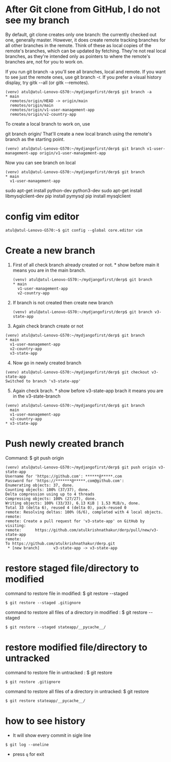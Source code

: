 # After Git clone from GitHub, I do not see my branch
By default, git clone creates only one branch: the currently checked out one, generally master. However, it does create remote tracking branches for all other branches in the remote. Think of these as local copies of the remote's branches, which can be updated by fetching. They're not real local branches, as they're intended only as pointers to where the remote's branches are, not for you to work on.

If you run git branch -a you'll see all branches, local and remote. If you want to see just the remote ones, use git branch -r. If you prefer a visual history display, try gitk --all (or gitk --remotes).
```
(venv) atul@atul-Lenovo-G570:~/mydjangofirst/derp$ git branch -a
* main
  remotes/origin/HEAD -> origin/main
  remotes/origin/main
  remotes/origin/v1-user-management-app
  remotes/origin/v2-country-app
```

To create a local branch to work on, use

git branch <branch-name> origin/<branch-name>
That'll create a new local branch using the remote's branch as the starting point.
```
(venv) atul@atul-Lenovo-G570:~/mydjangofirst/derp$ git branch v1-user-management-app origin/v1-user-management-app

```
Now you can see branch on local
```
(venv) atul@atul-Lenovo-G570:~/mydjangofirst/derp$ git branch
* main
  v1-user-management-app

```

sudo apt-get install python-dev python3-dev
sudo apt-get install libmysqlclient-dev
pip install pymysql
pip install mysqlclient

# config vim editor
```
atul@atul-Lenovo-G570:~$ git config --global core.editor vim
```
# Create a new branch
1. First of all check branch already created or not. * show before main it means you are in the main branch.
   ```
   (venv) atul@atul-Lenovo-G570:~/mydjangofirst/derp$ git branch
   * main
     v1-user-management-app
     v2-country-app
   ```
2. If branch is not created then create new branch
   ```
   (venv) atul@atul-Lenovo-G570:~/mydjangofirst/derp$ git branch v3-state-app
   ```
3. Again check branch create or not
```
(venv) atul@atul-Lenovo-G570:~/mydjangofirst/derp$ git branch
* main
  v1-user-management-app
  v2-country-app
  v3-state-app
```
4. Now go in newly created branch
```
(venv) atul@atul-Lenovo-G570:~/mydjangofirst/derp$ git checkout v3-state-app
Switched to branch 'v3-state-app'

```
5. Again check brach. * show before v3-state-app brach it means you are in the v3-state-branch
```
(venv) atul@atul-Lenovo-G570:~/mydjangofirst/derp$ git branch
  main
  v1-user-management-app
  v2-country-app
* v3-state-app
```
# Push newly created branch

Command: $ git push origin <newly-created-branch-name>
```
(venv) atul@atul-Lenovo-G570:~/mydjangofirst/derp$ git push origin v3-state-app
Username for 'https://github.com': ******@*****.com
Password for 'https://*******@*****.com@github.com': 
Enumerating objects: 37, done.
Counting objects: 100% (37/37), done.
Delta compression using up to 4 threads
Compressing objects: 100% (27/27), done.
Writing objects: 100% (33/33), 6.13 KiB | 1.53 MiB/s, done.
Total 33 (delta 6), reused 4 (delta 0), pack-reused 0
remote: Resolving deltas: 100% (6/6), completed with 4 local objects.
remote: 
remote: Create a pull request for 'v3-state-app' on GitHub by visiting:
remote:      https://github.com/atulkrishnathakur/derp/pull/new/v3-state-app
remote: 
To https://github.com/atulkrishnathakur/derp.git
 * [new branch]      v3-state-app -> v3-state-app

```

# restore staged file/directory to modified
command to restore file in modified: $ git restore --staged <filename>
```
$ git restore --staged .gitignore

```
command to restore all files of a directory in modified : $ git restore --staged <directoryname>
```
$ git restore --staged stateapp/__pycache__/
```

# restore modified file/directory to untracked
command to restore file in untracked : $ git restore <filename>

```
$ git restore .gitignore

```
command to restore all files of a directory in untracked: $ git restore <directoryname>
```
$ git restore stateapp/__pycache__/
```

# how to see history
- It will show every commit in sigle line
```
$ git log --oneline
```
- press `q` for exit



